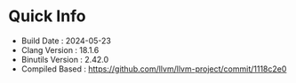 # Quick Info
* Build Date : 2024-05-23
* Clang Version : 18.1.6
* Binutils Version : 2.42.0
* Compiled Based : https://github.com/llvm/llvm-project/commit/1118c2e0
